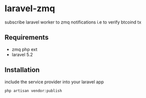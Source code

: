 # laravel-zmq

subscribe laravel worker to zmq notifications i.e to verify btcoind tx 

## Requirements
* zmq php ext
* laravel 5.2


## Installation
include the service provider into your laravel app


`php artisan vendor:publish`




